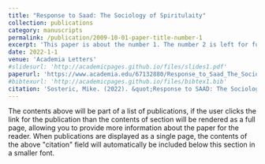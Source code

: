 ```yaml
---
title: "Response to Saad: The Sociology of Spiritulaity"
collection: publications
category: manuscripts
permalink: /publication/2009-10-01-paper-title-number-1
excerpt: 'This paper is about the number 1. The number 2 is left for future work.'
date: 2022-1-1
venue: 'Academia Letters'
#slidesurl: 'http://academicpages.github.io/files/slides1.pdf'
paperurl: 'https://www.academia.edu/67132880/Response_to_Saad_The_Sociology_of_Spirituality'
#bibtexurl: 'http://academicpages.github.io/files/bibtex1.bib'
citation: 'Sosteric, Mike. (2022). &quot;Response to SAAD: The Sociology of Spirituality.'
---
```

The contents above will be part of a list of publications, if the user clicks the link for the publication than the contents of section will be rendered as a full page, allowing you to provide more information about the paper for the reader. When publications are displayed as a single page, the contents of the above "citation" field will automatically be included below this section in a smaller font.

